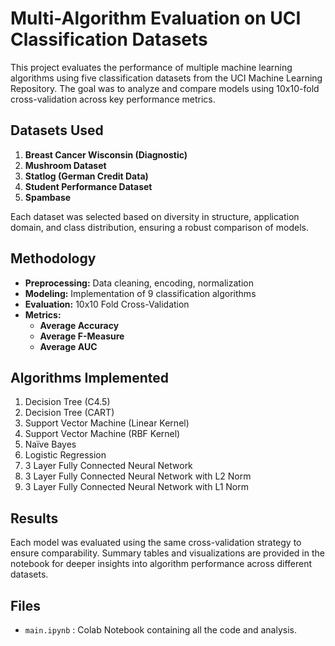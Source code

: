 # Multi-Algorithm Evaluation on UCI Classification Datasets

This project evaluates the performance of multiple machine learning algorithms using five classification datasets from the UCI Machine Learning Repository. The goal was to analyze and compare models using 10x10-fold cross-validation across key performance metrics.

##  Datasets Used

1. **Breast Cancer Wisconsin (Diagnostic)**
2. **Mushroom Dataset**
3. **Statlog (German Credit Data)**
4. **Student Performance Dataset**
5. **Spambase**

Each dataset was selected based on diversity in structure, application domain, and class distribution, ensuring a robust comparison of models.

## Methodology

- **Preprocessing:** Data cleaning, encoding, normalization
- **Modeling:** Implementation of 9 classification algorithms
- **Evaluation:** 10x10 Fold Cross-Validation
- **Metrics:**
  - **Average Accuracy**
  - **Average F-Measure**
  - **Average AUC**

## Algorithms Implemented

1. Decision Tree (C4.5)
2. Decision Tree (CART)
3. Support Vector Machine (Linear Kernel)
4. Support Vector Machine (RBF Kernel)
5. Naïve Bayes
6. Logistic Regression
7. 3 Layer Fully Connected Neural Network
8. 3 Layer Fully Connected Neural Network with L2 Norm
9. 3 Layer Fully Connected Neural Network with L1 Norm

## Results

Each model was evaluated using the same cross-validation strategy to ensure comparability. Summary tables and visualizations are provided in the notebook for deeper insights into algorithm performance across different datasets.


## Files

- `main.ipynb` : Colab Notebook containing all the code and analysis.



